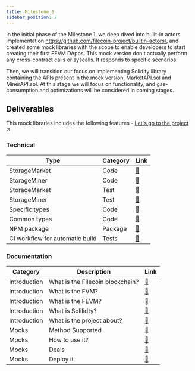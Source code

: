 ```yaml
---
title: Milestone 1
sidebar_position: 2
---
```


In the initial phase of the Milestone 1, we deep dived into built-in actors implementation https://github.com/filecoin-project/builtin-actors/,
and created some mock libraries with the scope to enable developers to start creating their first FEVM DApps.
This mock version don't actually perform any cross-contract calls or syscalls. It responds to specific scenarios.

Then, we will transition our focus on implementing Solidity library containing the APIs present in the mock version, MarketAPI.sol and MinerAPI.sol.
At this stage we will focus on functionality, and gas-consumption and optimizations will be considered in coming stages.

## Deliverables

This mock libraries includes the following features - [Let's go to the project](https://github.com/Zondax/filecoin-solidity/tree/master/contracts/v0.8/mocks) :arrow_upper_right:

### Technical

| Type                            | Category | Link                                                                                                        |
| ------------------------------- | -------- | ----------------------------------------------------------------------------------------------------------- |
| StorageMarket                   | Code     | [:link:](https://github.com/Zondax/filecoin-solidity/blob/master/contracts/v0.8/mocks/MarketAPI.sol)        |
| StorageMiner                    | Code     | [:link:](https://github.com/Zondax/filecoin-solidity/blob/master/contracts/v0.8/mocks/MinerAPI.sol)         |
| StorageMarket                   | Test     | [:link:](https://github.com/Zondax/filecoin-solidity/blob/master/contracts/v0.8/mocks/test/market.test.sol) |
| StorageMiner                    | Test     | [:link:](https://github.com/Zondax/filecoin-solidity/blob/master/contracts/v0.8/mocks/test/miner.test.sol)  |
| Specific types                  | Code     | [:link:](https://github.com/Zondax/filecoin-solidity/tree/master/contracts/v0.8/mocks/types)                |
| Common types                    | Code     | [:link:](https://github.com/Zondax/filecoin-solidity/tree/master/contracts/v0.8/types)                      |
| NPM package                     | Package  | [:link:](https://www.npmjs.com/package/@zondax/filecoin-solidity)                                           |
| CI workflow for automatic build | Tests    | [:link:](https://github.com/Zondax/filecoin-solidity/blob/master/.github/workflows/main.yaml)               |

### Documentation

| Category     | Description                      | Link                                                                                                                                |
| ------------ | -------------------------------- | ----------------------------------------------------------------------------------------------------------------------------------- |
| Introduction | What is the Filecoin blockchain? | [:link:](https://github.com/Zondax/filecoin-solidity/blob/master/docs/introduction/introduction.md#what-is-the-filecoin-blockchain) |
| Introduction | What is the FVM?                 | [:link:](https://github.com/Zondax/filecoin-solidity/blob/master/docs/introduction/introduction.md#what-is-the-fvm)                 |
| Introduction | What is the FEVM?                | [:link:](https://github.com/Zondax/filecoin-solidity/blob/master/docs/introduction/introduction.md#what-is-the-fevm)                |
| Introduction | What is Solilidty?               | [:link:](https://github.com/Zondax/filecoin-solidity/blob/master/docs/introduction/tech-involved.md#what-is-solidity)               |
| Introduction | What is the project about?       | [:link:](https://github.com/Zondax/filecoin-solidity/blob/master/docs/index.md)                                                     |
| Mocks        | Method Supported                 | [:link:](https://github.com/Zondax/filecoin-solidity/blob/master/docs/mocks/mocks.md)                                               |
| Mocks        | How to use it?                   | [:link:](https://github.com/Zondax/filecoin-solidity/blob/master/docs/mocks/use-it.md)                                              |
| Mocks        | Deals                            | [:link:](https://github.com/Zondax/filecoin-solidity/blob/master/docs/mocks/deals.md)                                               |
| Mocks        | Deploy it                        | [:link:](https://github.com/Zondax/filecoin-solidity/blob/master/docs/deploy-it.md)                                                 |
